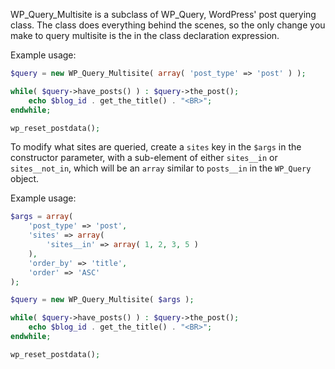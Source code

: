 WP_Query_Multisite is a subclass of WP_Query, WordPress' post querying class. The class does everything behind the scenes, so the only change you make to query multisite is the in the class declaration expression. 

Example usage:

```php
$query = new WP_Query_Multisite( array( 'post_type' => 'post' ) );

while( $query->have_posts() ) : $query->the_post();
    echo $blog_id . get_the_title() . "<BR>";
endwhile;

wp_reset_postdata();
```

To modify what sites are queried, create a `sites` key in the `$args` in the constructor parameter, with a sub-element of either `sites__in` or `sites__not_in`, which will be an `array` similar to `posts__in` in the `WP_Query` object. 

Example usage:
 
```php
$args = array(
	'post_type' => 'post',
	'sites' => array(
		'sites__in' => array( 1, 2, 3, 5 )
	),
    'order_by' => 'title',
    'order' => 'ASC'
);

$query = new WP_Query_Multisite( $args );

while( $query->have_posts() ) : $query->the_post();
    echo $blog_id . get_the_title() . "<BR>";
endwhile; 

wp_reset_postdata();
```
